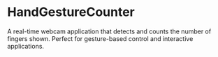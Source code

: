 # HandGestureCounter
A real-time webcam application that detects and counts the number of fingers shown. Perfect for gesture-based control and interactive applications.
